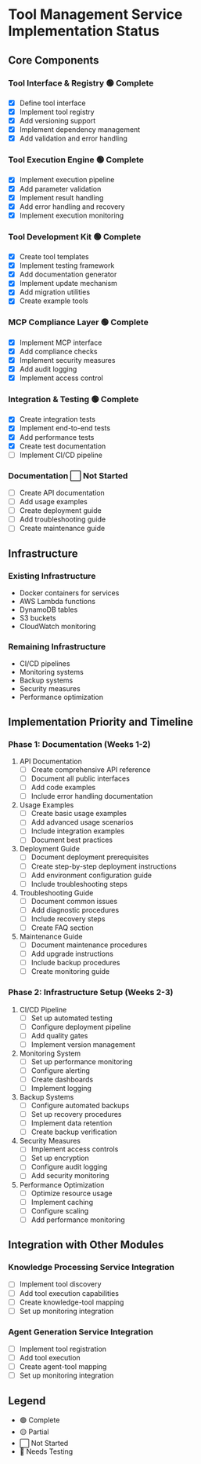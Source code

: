 # Tool Management Service Implementation Status

## Core Components

### Tool Interface & Registry 🟢 Complete
- [x] Define tool interface
- [x] Implement tool registry
- [x] Add versioning support
- [x] Implement dependency management
- [x] Add validation and error handling

### Tool Execution Engine 🟢 Complete
- [x] Implement execution pipeline
- [x] Add parameter validation
- [x] Implement result handling
- [x] Add error handling and recovery
- [x] Implement execution monitoring

### Tool Development Kit 🟢 Complete
- [x] Create tool templates
- [x] Implement testing framework
- [x] Add documentation generator
- [x] Implement update mechanism
- [x] Add migration utilities
- [x] Create example tools

### MCP Compliance Layer 🟢 Complete
- [x] Implement MCP interface
- [x] Add compliance checks
- [x] Implement security measures
- [x] Add audit logging
- [x] Implement access control

### Integration & Testing 🟢 Complete
- [x] Create integration tests
- [x] Implement end-to-end tests
- [x] Add performance tests
- [x] Create test documentation
- [ ] Implement CI/CD pipeline

### Documentation ⬜ Not Started
- [ ] Create API documentation
- [ ] Add usage examples
- [ ] Create deployment guide
- [ ] Add troubleshooting guide
- [ ] Create maintenance guide

## Infrastructure

### Existing Infrastructure
- Docker containers for services
- AWS Lambda functions
- DynamoDB tables
- S3 buckets
- CloudWatch monitoring

### Remaining Infrastructure
- CI/CD pipelines
- Monitoring systems
- Backup systems
- Security measures
- Performance optimization

## Implementation Priority and Timeline

### Phase 1: Documentation (Weeks 1-2)
1. API Documentation
   - [ ] Create comprehensive API reference
   - [ ] Document all public interfaces
   - [ ] Add code examples
   - [ ] Include error handling documentation

2. Usage Examples
   - [ ] Create basic usage examples
   - [ ] Add advanced usage scenarios
   - [ ] Include integration examples
   - [ ] Document best practices

3. Deployment Guide
   - [ ] Document deployment prerequisites
   - [ ] Create step-by-step deployment instructions
   - [ ] Add environment configuration guide
   - [ ] Include troubleshooting steps

4. Troubleshooting Guide
   - [ ] Document common issues
   - [ ] Add diagnostic procedures
   - [ ] Include recovery steps
   - [ ] Create FAQ section

5. Maintenance Guide
   - [ ] Document maintenance procedures
   - [ ] Add upgrade instructions
   - [ ] Include backup procedures
   - [ ] Create monitoring guide

### Phase 2: Infrastructure Setup (Weeks 2-3)
1. CI/CD Pipeline
   - [ ] Set up automated testing
   - [ ] Configure deployment pipeline
   - [ ] Add quality gates
   - [ ] Implement version management

2. Monitoring System
   - [ ] Set up performance monitoring
   - [ ] Configure alerting
   - [ ] Create dashboards
   - [ ] Implement logging

3. Backup Systems
   - [ ] Configure automated backups
   - [ ] Set up recovery procedures
   - [ ] Implement data retention
   - [ ] Create backup verification

4. Security Measures
   - [ ] Implement access controls
   - [ ] Set up encryption
   - [ ] Configure audit logging
   - [ ] Add security monitoring

5. Performance Optimization
   - [ ] Optimize resource usage
   - [ ] Implement caching
   - [ ] Configure scaling
   - [ ] Add performance monitoring

## Integration with Other Modules

### Knowledge Processing Service Integration
- [ ] Implement tool discovery
- [ ] Add tool execution capabilities
- [ ] Create knowledge-tool mapping
- [ ] Set up monitoring integration

### Agent Generation Service Integration
- [ ] Implement tool registration
- [ ] Add tool execution
- [ ] Create agent-tool mapping
- [ ] Set up monitoring integration

## Legend
- 🟢 Complete
- 🟡 Partial
- ⬜ Not Started
- 🔴 Needs Testing 